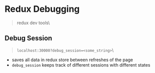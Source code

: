 # Redux Debugging
> redux dev tools\

## Debug Session
> `localhost:30000?debug_session=<some_string>`\
* saves all data in redux store between refreshes of the page
* `debug_session` keeps track of different sessions with different states